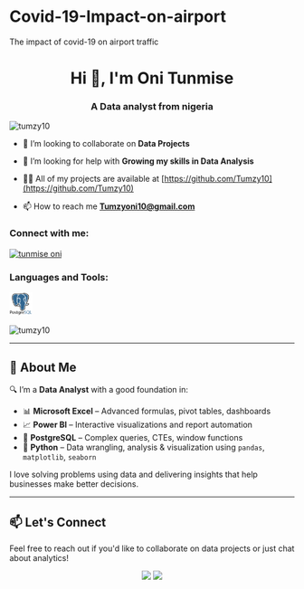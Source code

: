 # Covid-19-Impact-on-airport
The impact of covid-19 on airport traffic
<h1 align="center">Hi 👋, I'm Oni Tunmise</h1>
<h3 align="center">A Data analyst from nigeria</h3>

<p align="left"> <img src="https://komarev.com/ghpvc/?username=tumzy10&label=Profile%20views&color=0e75b6&style=flat" alt="tumzy10" /> </p>

- 👯 I’m looking to collaborate on **Data Projects**

- 🤝 I’m looking for help with **Growing my skills in Data Analysis**

- 👨‍💻 All of my projects are available at [https://github.com/Tumzy10](https://github.com/Tumzy10)

- 📫 How to reach me **Tumzyoni10@gmail.com**

<h3 align="left">Connect with me:</h3>
<p align="left">
<a href="https://linkedin.com/in/tunmise oni" target="blank"><img align="center" src="https://raw.githubusercontent.com/rahuldkjain/github-profile-readme-generator/master/src/images/icons/Social/linked-in-alt.svg" alt="tunmise oni" height="30" width="40" /></a>
</p>

<h3 align="left">Languages and Tools:</h3>
<p align="left"> <a href="https://www.postgresql.org" target="_blank" rel="noreferrer"> <img src="https://raw.githubusercontent.com/devicons/devicon/master/icons/postgresql/postgresql-original-wordmark.svg" alt="postgresql" width="40" height="40"/> </a> </p>

<p><img align="center" src="https://github-readme-stats.vercel.app/api/top-langs?username=tumzy10&show_icons=true&locale=en&layout=compact" alt="tumzy10" /></p>

---

## 🧠 About Me

🔍 I’m a **Data Analyst** with a good foundation in:

- 📊 **Microsoft Excel** – Advanced formulas, pivot tables, dashboards  
- 📈 **Power BI** – Interactive visualizations and report automation  
- 🐘 **PostgreSQL** – Complex queries, CTEs, window functions  
- 🐍 **Python** – Data wrangling, analysis & visualization using `pandas`, `matplotlib`, `seaborn`

I love solving problems using data and delivering insights that help businesses make better decisions.

---

## 📫 Let's Connect

Feel free to reach out if you'd like to collaborate on data projects or just chat about analytics!

<p align="center">
  <a href="mailto:your.Tumzyoni10@gmail.com"><img src="https://img.shields.io/badge/Email-D14836?style=for-the-badge&logo=gmail&logoColor=white" /></a>
  <a href="https:https://www.linkedin.com/in/tunmise-oni-49b507267/"><img src="https://img.shields.io/badge/LinkedIn-0A66C2?style=for-the-badge&logo=linkedin&logoColor=white" /></a>
</p>
